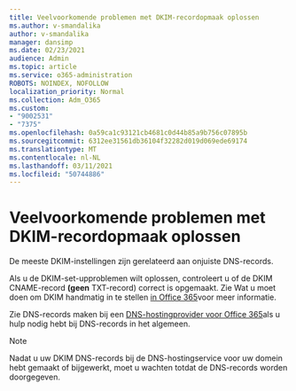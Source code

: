 ```yaml
---
title: Veelvoorkomende problemen met DKIM-recordopmaak oplossen
ms.author: v-smandalika
author: v-smandalika
manager: dansimp
ms.date: 02/23/2021
audience: Admin
ms.topic: article
ms.service: o365-administration
ROBOTS: NOINDEX, NOFOLLOW
localization_priority: Normal
ms.collection: Adm_O365
ms.custom:
- "9002531"
- "7375"
ms.openlocfilehash: 0a59ca1c93121cb4681c0d44b85a9b756c07895b
ms.sourcegitcommit: 6312ee31561db36104f32282d019d069ede69174
ms.translationtype: MT
ms.contentlocale: nl-NL
ms.lasthandoff: 03/11/2021
ms.locfileid: "50744886"
---
```

# <a name="fix-common-problems-with-dkim-record-formatting"></a>Veelvoorkomende problemen met DKIM-recordopmaak oplossen

De meeste DKIM-instellingen zijn gerelateerd aan onjuiste DNS-records.

Als u de DKIM-set-upproblemen wilt oplossen, controleert u of de DKIM CNAME-record **(geen** TXT-record) correct is opgemaakt. Zie Wat u moet doen om DKIM handmatig in te stellen [in Office 365](https://docs.microsoft.com/microsoft-365/security/office-365-security/use-dkim-to-validate-outbound-email)voor meer informatie.

Zie DNS-records maken bij een [DNS-hostingprovider voor Office 365](https://docs.microsoft.com/microsoft-365/admin/get-help-with-domains/create-dns-records-at-any-dns-hosting-provider)als u hulp nodig hebt bij DNS-records in het algemeen.

> [!NOTE]
> Nadat u uw DKIM DNS-records bij de DNS-hostingservice voor uw domein hebt gemaakt of bijgewerkt, moet u wachten totdat de DNS-records worden doorgegeven.
